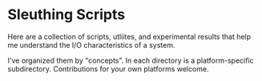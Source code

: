# Sleuthing Scripts

Here are a collection of scripts, utliites, and experimental results that help me understand the I/O
characteristics of a system.

I've organized them by "concepts".  In each directory is a platform-specific
subdirectory.  Contributions for your own platforms welcome.
